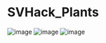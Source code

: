 # SVHack_Plants
![image](https://github.com/collaborativebioinformatics/SVHack_Plants/assets/30478823/c2871b40-42fd-4cae-bbb5-3b9fcaaaf7c0)
![image](https://github.com/collaborativebioinformatics/SVHack_Plants/assets/30478823/f7e3d074-f78d-41ea-b147-d9b0bb3dd1a8)
![image](https://github.com/collaborativebioinformatics/SVHack_Plants/assets/30478823/a6bc5081-eb60-4b9c-9354-be54630aad45)
